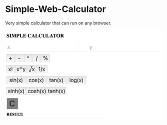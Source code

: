 # Simple-Web-Calculator 
Very simple calculator that can run on any browser.
<div>
  <span>
    <img src="https://github.com/amogh2004/Simple-Calculator/blob/master/images/image.png" alt="Calculator">
  </span>                                                                                                                      
</div> <br /><br />
